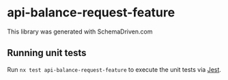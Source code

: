 
# api-balance-request-feature

This library was generated with SchemaDriven.com

## Running unit tests

Run `nx test api-balance-request-feature` to execute the unit tests via [Jest](https://jestjs.io).

